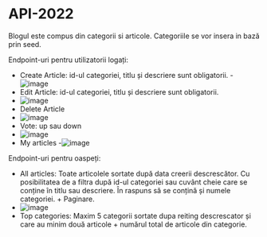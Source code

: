 # API-2022
Blogul este compus din categorii si articole.
Categoriile se vor insera in bază prin seed.

Endpoint-uri pentru utilizatorii logați:
- Create Article: id-ul categoriei, titlu și descriere sunt obligatorii.
-![image](https://user-images.githubusercontent.com/61292431/156535323-44f05e69-4be9-4515-8c00-9a869758a0a8.png)
- Edit Article: id-ul categoriei, titlu și descriere sunt obligatorii.
- ![image](https://user-images.githubusercontent.com/61292431/156535077-aa0983cd-cbad-4198-9816-0a4fa6b2a9cc.png)
- Delete Article
- ![image](https://user-images.githubusercontent.com/61292431/156534797-ccabf34a-3619-4efc-a4a3-1352a43fa0d6.png)
- Vote: up sau down
- ![image](https://user-images.githubusercontent.com/61292431/156534737-30b84f2b-de52-4e08-861e-e6762f435189.png)
- My articles
-![image](https://user-images.githubusercontent.com/61292431/156534597-18524ab3-46e8-4eb5-aa77-3f1f40f03090.png)


Endpoint-uri pentru oaspeți:
- All articles: Toate articolele sortate după data creerii descrescător. Cu posibilitatea de a filtra după id-ul categoriei sau cuvânt cheie care se conține în titlu sau descriere. În raspuns să se conțină și numele categoriei. + Paginare.
- ![image](https://user-images.githubusercontent.com/61292431/156534061-e55b9ce5-0d8f-4f29-86df-2b7e9a87d8f2.png)
- Top categories: Maxim 5 categorii sortate dupa reiting descrescator și care au minim două articole + numărul total de articole din categorie.

